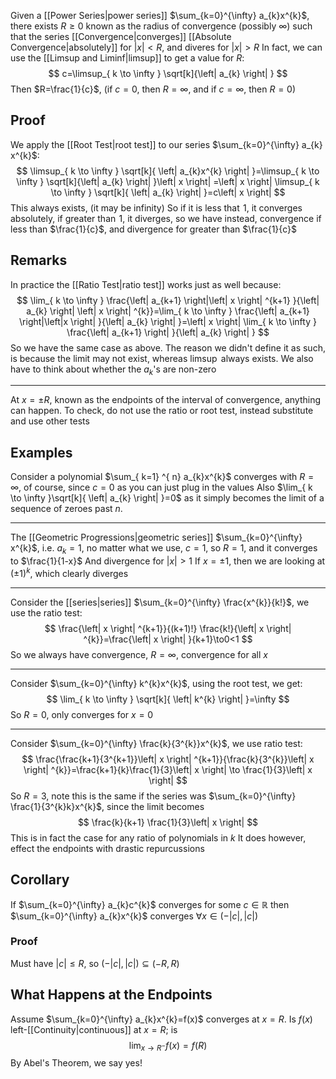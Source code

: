 Given a [[Power Series|power series]] $\sum_{k=0}^{\infty} a_{k}x^{k}$, there exists $R\geq 0$ known as the radius of convergence (possibly $\infty$) such that the series [[Convergence|converges]] [[Absolute Convergence|absolutely]] for $\left| x \right|<R$, and diveres for $\left| x \right|>R$
In fact, we can use the [[Limsup and Liminf|limsup]] to get a value for $R$:
$$
c=\limsup_{ k \to \infty } \sqrt[k]{\left| a_{k} \right|   } 
$$
Then $R=\frac{1}{c}$, (if $c=0$, then $R=\infty$, and if $c=\infty$, then $R=0$) 
## Proof
We apply the [[Root Test|root test]] to our series $\sum_{k=0}^{\infty} a_{k} x^{k}$:
$$
\limsup_{ k \to \infty } \sqrt[k]{ \left| a_{k}x^{k} \right|  }=\limsup_{ k \to \infty } \sqrt[k]{\left| a_{k} \right|   }\left| x \right| =\left| x \right| \limsup_{ k \to \infty }  \sqrt[k]{ \left| a_{k} \right|  }=c\left| x \right| 
$$
This always exists, (it may be infinity)
So if it is less that $\hspace{0pt}1$, it converges absolutely, if greater than $\hspace{0pt}1$, it diverges, so we have instead, convergence if less than $\frac{1}{c}$, and divergence for greater than $\frac{1}{c}$
## Remarks
In practice the [[Ratio Test|ratio test]] works just as well because:
$$
\lim_{ k \to \infty }  \frac{\left| a_{k+1} \right|\left| x \right| ^{k+1} }{\left| a_{k} \right| \left| x \right| ^{k}}=\lim_{ k \to \infty }  \frac{\left| a_{k+1} \right|\left|x \right|  }{\left| a_{k} \right| }=\left| x \right| \lim_{ k \to  \infty }  \frac{\left| a_{k+1} \right| }{\left| a_{k} \right| }
$$
So we have the same case as above. The reason we didn't define it as such, is because the limit may not exist, whereas $\limsup$ always exists. We also have to think about whether the $a_{k}$'s are non-zero
___
At $x=\pm R$, known as the endpoints of the interval of convergence, anything can happen. To check, do not use the ratio or root test, instead substitute and use other tests
## Examples
Consider a polynomial $\sum_{ k=1} ^{ n} a_{k}x^{k}$ converges with $R=\infty$, of course, since $c=0$ as you can just plug in the values
Also $\lim_{ k \to \infty }\sqrt[k]{ \left| a_{k} \right| }=0$ as it simply becomes the limit of a sequence of zeroes past $n$.
___
The [[Geometric Progressions|geometric series]] $\sum_{k=0}^{\infty} x^{k}$, i.e. $a_{k}=1$, no matter what we use, $c=1$, so $R=1$, and it converges to $\frac{1}{1-x}$
And divergence for $\left| x \right|>1$
If $x=\pm1$, then we are looking at $(\pm 1)^{k}$, which clearly diverges
___
Consider the [[series|series]] $\sum_{k=0}^{\infty} \frac{x^{k}}{k!}$, we use the ratio test:
$$
\frac{\left| x \right| ^{k+1}}{(k+1)!} \frac{k!}{\left| x \right| ^{k}}=\frac{\left| x \right| }{k+1}\to0<1
$$
So we always have convergence, $R=\infty$, convergence for all $x$
___
Consider $\sum_{k=0}^{\infty} k^{k}x^{k}$, using the root test, we get:
$$
\lim_{ k \to \infty } \sqrt[k]{ \left| k^{k} \right|  }=\infty
$$
So $R=0$, only converges for $x=0$
___
Consider $\sum_{k=0}^{\infty} \frac{k}{3^{k}}x^{k}$, we use ratio test:
$$
\frac{\frac{k+1}{3^{k+1}}\left| x \right| ^{k+1}}{\frac{k}{3^{k}}\left| x \right| ^{k}}=\frac{k+1}{k}\frac{1}{3}\left| x \right| \to \frac{1}{3}\left| x \right| 
$$
So $R=3$, note this is the same if the series was $\sum_{k=0}^{\infty} \frac{1}{3^{k}k}x^{k}$, since the limit becomes
$$
\frac{k}{k+1} \frac{1}{3}\left| x \right| 
$$
This is in fact the case for any ratio of polynomials in $k$ 
It does however, effect the endpoints with drastic repurcussions
## Corollary
If $\sum_{k=0}^{\infty} a_{k}c^{k}$ converges for some $c\in\mathbb{R}$ then $\sum_{k=0}^{\infty} a_{k}x^{k}$ converges $\forall x\in(-\left| c \right|,\left| c \right|)$
### Proof
Must have $\left| c \right|\leq R$, so $(-\left| c \right|,\left| c \right|)\subseteq(-R,R)$
## What Happens at the Endpoints
Assume $\sum_{k=0}^{\infty} a_{k}x^{k}=f(x)$ converges at $x=R$. Is $f(x)$ left-[[Continuity|continuous]] at $x=R$; is
$$
\lim_{ x \to R^{-} }f(x)=f(R) 
$$
By Abel's Theorem, we say yes!